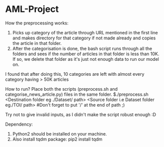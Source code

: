 # AML-Project
How the preprocessing works:
1. Picks up category of the article through URL mentioned in the first line and makes directory for that category if not made already and copies the article in that folder.
2. After the categorisation is done, the bash script runs through all the folders and sees if the number of articles in that folder is less than 10K.
If so, we delete that folder as it's just not enough data to run our model on.

I found that after doing this, 10 categories are left with almost every category having > 50K articles

How to run?
Place both the scripts (preprocess.sh and categorise_news_article.py) files in the same folder.
$./preprocess.sh <Destination folder eg ./Dataset/ path> <Source folder i.e Dataset folder eg./TOI/ path>   #Don't forget to put '/' at the end of path ;)

Try not to give invalid inputs, as I didn't make the script robust enough :D

Dependency:
1. Python2 should be installed on your machine.
2. Also install tqdm package:
  pip2 install tqdm
